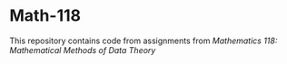 # Math-118
This repository contains code from assignments from *Mathematics 118: Mathematical Methods of Data Theory*

